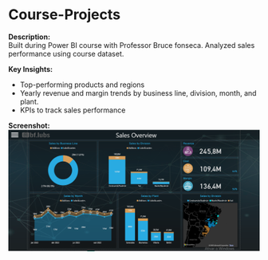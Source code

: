 # Course-Projects

**Description:**  
Built during Power BI course with Professor Bruce fonseca. Analyzed sales performance using course dataset.

**Key Insights:**  
- Top-performing products and regions  
- Yearly revenue and margin trends by business line, division, month, and plant. 
- KPIs to track sales performance  

**Screenshot:**  
![Dashboard Screenshot](https://github.com/Leomgama/Course-Projects/blob/b8a776af762500dc118d14586859c037cdd55eb3/Dashboard%201/first_dashboard_coursework.png)
